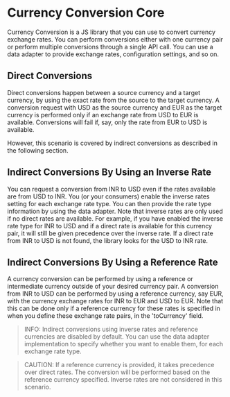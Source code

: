 # Currency Conversion Core

Currency Conversion is a JS library that you can use to convert currency exchange rates. You can perform conversions either with one currency pair or perform multiple conversions through a single API call. You can use a data adapter to provide exchange rates, configuration settings, and so on.

## Direct Conversions

Direct conversions happen between a source currency and a target currency, by using the exact rate from the source to the target currency. A conversion request with USD as the source currency and EUR as the target currency is performed only if an exchange rate from USD to EUR is available. Conversions will fail if, say, only the rate from EUR to USD is available.

However, this scenario is covered by indirect conversions as described in the following section.

## Indirect Conversions By Using an Inverse Rate

You can request a conversion from INR to USD even if the rates available are from USD to INR. You (or your consumers) enable the inverse rates setting for each exchange rate type. You can then provide the rate type information by using the data adapter. Note that inverse rates are only used if no direct rates are available. For example, if you have enabled the inverse rate type for INR to USD and if a direct rate is available for this currency pair, it will still be given precedence over the inverse rate. If a direct rate from INR to USD is not found, the library looks for the USD to INR rate.

## Indirect Conversions By Using a Reference Rate

A currency conversion can be performed by using a reference or intermediate currency outside of your desired currency pair. A conversion from INR to USD can be performed by using a reference currency, say EUR, with the currency exchange rates for INR to EUR and USD to EUR. Note that this can be done only if a reference currency for these rates is specified in when you define these exchange rate pairs, in the 'toCurrency' field.

> INFO:
Indirect conversions using inverse rates and reference currencies are disabled by default. You can use the data adapter implementation to specify whether you want to enable them, for each exchange rate type.

> CAUTION:
If a reference currency is provided, it takes precedence over direct rates. The conversion will be performed based on the reference currency specified. Inverse rates are not considered in this scenario.